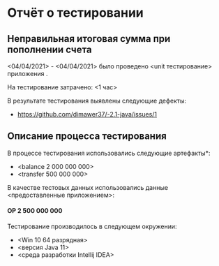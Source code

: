 # Отчёт о тестировании <Money Transfer>

## Неправильная итоговая сумма при пополнении счета

<04/04/2021> - <04/04/2021> было проведено <unit тестирование> приложения <Money Transfer>.

На тестирование затрачено: <1 час>

В результате тестирования выявлены следующие дефекты:
* <https://github.com/dimawer37/-2.1-java/issues/1>

## Описание процесса тестирования

В процессе тестирования использовались следующие артефакты*:
* <balance 2 000 000 000>
* <transfer 500 000 000>

В качестве тестовых данных использовались данные <предоставленные приложением>:
#### ОР 2 500 000 000

Тестирование производилось в следующем окружении:
* <Win 10 64 разрядная>
* <версия Java 11>
* <среда разработки Intellij IDEA>